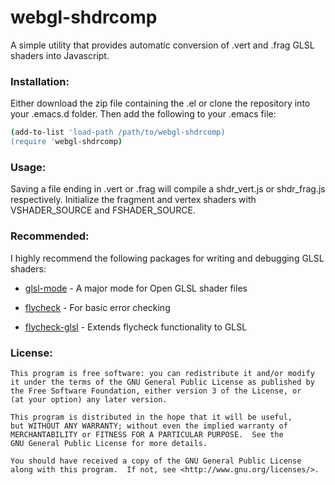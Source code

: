 # webgl-shdrcomp

A simple utility that provides automatic conversion of .vert and  .frag GLSL shaders into Javascript.

### Installation:

Either download the zip file containing the .el or clone the repository into your .emacs.d folder. 
Then add the following to your .emacs file: 

```sh
(add-to-list 'load-path /path/to/webgl-shdrcomp)
(require 'webgl-shdrcomp)
```

### Usage:

Saving a file ending in .vert or .frag will compile a shdr_vert.js or shdr_frag.js respectively. Initialize the fragment and vertex shaders with VSHADER_SOURCE and FSHADER_SOURCE. 

### Recommended:
I highly recommend the following packages for writing and debugging GLSL shaders:
* [glsl-mode] - A major mode for Open GLSL shader files
* [flycheck] - For basic error checking
* [flycheck-glsl] - Extends flycheck functionality to GLSL

   [flycheck]: <https://github.com/flycheck/flycheck>
   [flycheck-glsl]: <https://github.com/Kaali/flycheck-glsl>
   [glsl-mode]: <https://github.com/jimhourihan/glsl-mode>
   
 
### License:
    This program is free software: you can redistribute it and/or modify
    it under the terms of the GNU General Public License as published by
    the Free Software Foundation, either version 3 of the License, or
    (at your option) any later version.

    This program is distributed in the hope that it will be useful,
    but WITHOUT ANY WARRANTY; without even the implied warranty of
    MERCHANTABILITY or FITNESS FOR A PARTICULAR PURPOSE.  See the
    GNU General Public License for more details.

    You should have received a copy of the GNU General Public License
    along with this program.  If not, see <http://www.gnu.org/licenses/>.